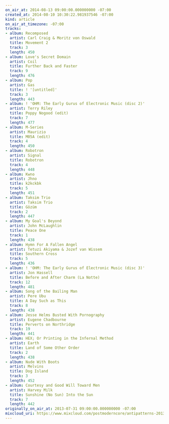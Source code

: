 ```yaml
---
on_air_at: 2014-08-13 09:00:00.000000000 -07:00
created_at: 2014-08-10 10:30:22.981937546 -07:00
kind: article
on_air_at_timezone: -07:00
tracks:
- album: Recomposed
  artist: Carl Craig & Moritz von Oswald
  title: Movement 2
  track: 3
  length: 450
- album: Love's Secret Domain
  artist: Coil
  title: Further Back and Faster
  track: 9
  length: 476
- album: Pop
  artist: Gas
  title: ! '[untitled]'
  track: 3
  length: 443
- album: ! 'OHM: The Early Gurus of Electronic Music (disc 2)'
  artist: Terry Riley
  title: Poppy Nogood (edit)
  track: 7
  length: 477
- album: M-Series
  artist: Maurizio
  title: M05A (edit)
  track: 4
  length: 450
- album: Robotron
  artist: Signal
  title: Robotron
  track: 4
  length: 448
- album: Kwno
  artist: Jhno
  title: k2kckbk
  track: 5
  length: 451
- album: Taksim Trio
  artist: Taksim Trio
  title: Gözüm
  track: 2
  length: 447
- album: My Goal's Beyond
  artist: John McLaughlin
  title: Peace One
  track: 1
  length: 438
- album: Hymn For A Fallen Angel
  artist: Tetuzi Akiyama & Jozef van Wissem
  title: Southern Cross
  track: 5
  length: 436
- album: ! 'OHM: The Early Gurus of Electronic Music (disc 3)'
  artist: Jon Hassell
  title: Before and After Charm (La Notte)
  track: 12
  length: 481
- album: Song of the Bailing Man
  artist: Pere Ubu
  title: A Day Such as This
  track: 8
  length: 438
- album: Jesse Helms Busted With Pornography
  artist: Eugene Chadbourne
  title: Perverts on Northridge
  track: 19
  length: 441
- album: HEX; Or Printing in the Infernal Method
  artist: Earth
  title: Land of Some Other Order
  track: 2
  length: 438
- album: Nude With Boots
  artist: Melvins
  title: Dog Island
  track: 3
  length: 452
- album: Courtesy and Good Will Toward Men
  artist: Harvey Milk
  title: Sunshine (No Sun) Into the Sun
  track: 7
  length: 442
originally_on_air_at: 2013-07-31 09:00:00.000000000 -07:00
mixcloud_uri: https://www.mixcloud.com/postmoderncore/antipatterns-2013-07-31/
---
```

